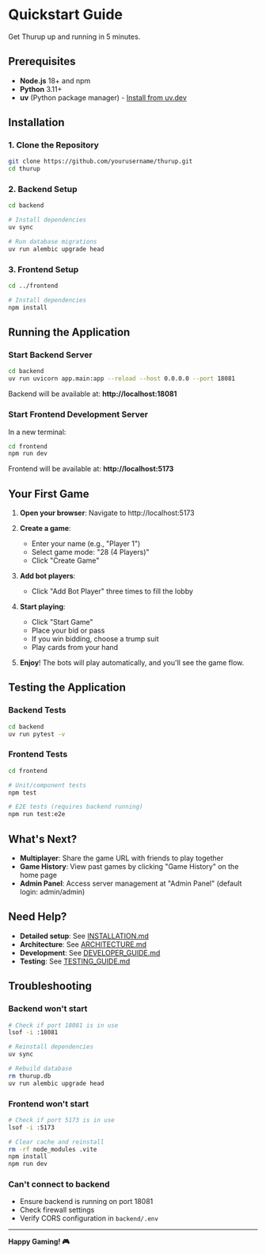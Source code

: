 # Quickstart Guide

Get Thurup up and running in 5 minutes.

## Prerequisites

- **Node.js** 18+ and npm
- **Python** 3.11+
- **uv** (Python package manager) - [Install from uv.dev](https://github.com/astral-sh/uv)

## Installation

### 1. Clone the Repository

```bash
git clone https://github.com/yourusername/thurup.git
cd thurup
```

### 2. Backend Setup

```bash
cd backend

# Install dependencies
uv sync

# Run database migrations
uv run alembic upgrade head
```

### 3. Frontend Setup

```bash
cd ../frontend

# Install dependencies
npm install
```

## Running the Application

### Start Backend Server

```bash
cd backend
uv run uvicorn app.main:app --reload --host 0.0.0.0 --port 18081
```

Backend will be available at: **http://localhost:18081**

### Start Frontend Development Server

In a new terminal:

```bash
cd frontend
npm run dev
```

Frontend will be available at: **http://localhost:5173**

## Your First Game

1. **Open your browser**: Navigate to http://localhost:5173

2. **Create a game**:
   - Enter your name (e.g., "Player 1")
   - Select game mode: "28 (4 Players)"
   - Click "Create Game"

3. **Add bot players**:
   - Click "Add Bot Player" three times to fill the lobby

4. **Start playing**:
   - Click "Start Game"
   - Place your bid or pass
   - If you win bidding, choose a trump suit
   - Play cards from your hand

5. **Enjoy**! The bots will play automatically, and you'll see the game flow.

## Testing the Application

### Backend Tests

```bash
cd backend
uv run pytest -v
```

### Frontend Tests

```bash
cd frontend

# Unit/component tests
npm test

# E2E tests (requires backend running)
npm run test:e2e
```

## What's Next?

- **Multiplayer**: Share the game URL with friends to play together
- **Game History**: View past games by clicking "Game History" on the home page
- **Admin Panel**: Access server management at "Admin Panel" (default login: admin/admin)

## Need Help?

- **Detailed setup**: See [INSTALLATION.md](./INSTALLATION.md)
- **Architecture**: See [ARCHITECTURE.md](../development/ARCHITECTURE.md)
- **Development**: See [DEVELOPER_GUIDE.md](../development/DEVELOPER_GUIDE.md)
- **Testing**: See [TESTING_GUIDE.md](../testing/TESTING_GUIDE.md)

## Troubleshooting

### Backend won't start

```bash
# Check if port 18081 is in use
lsof -i :18081

# Reinstall dependencies
uv sync

# Rebuild database
rm thurup.db
uv run alembic upgrade head
```

### Frontend won't start

```bash
# Check if port 5173 is in use
lsof -i :5173

# Clear cache and reinstall
rm -rf node_modules .vite
npm install
npm run dev
```

### Can't connect to backend

- Ensure backend is running on port 18081
- Check firewall settings
- Verify CORS configuration in `backend/.env`

---

**Happy Gaming! 🎮**
